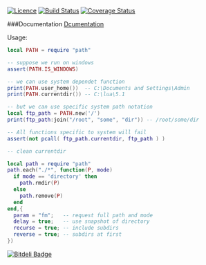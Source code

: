 [![Licence](http://img.shields.io/badge/Licence-MIT-brightgreen.svg)](LICENCE.txt)
[![Build Status](https://travis-ci.org/moteus/lua-path.png?branch=master)](https://travis-ci.org/moteus/lua-path)
[![Coverage Status](https://coveralls.io/repos/moteus/lua-path/badge.png)](https://coveralls.io/r/moteus/lua-path)

###Documentation
[Dcumentation](http://moteus.github.io/path/index.html)

Usage:
```lua
local PATH = require "path"

-- suppose we run on windows
assert(PATH.IS_WINDOWS)

-- we can use system dependet function
print(PATH.user_home())  -- C:\Documents and Settings\Admin
print(PATH.currentdir()) -- C:\lua\5.1

-- but we can use specific system path notation
local ftp_path = PATH.new('/')
print(ftp_path:join("/root", "some", "dir")) -- /root/some/dir

-- All functions specific to system will fail
assert(not pcall( ftp_path.currentdir, ftp_path ) )
```

```lua
-- clean currentdir

local path = require "path"
path.each("./*", function(P, mode)
  if mode == 'directory' then 
    path.rmdir(P)
  else
    path.remove(P)
  end
end,{
  param = "fm";   -- request full path and mode
  delay = true;   -- use snapshot of directory
  recurse = true; -- include subdirs
  reverse = true; -- subdirs at first 
})
```


[![Bitdeli Badge](https://d2weczhvl823v0.cloudfront.net/moteus/lua-path/trend.png)](https://bitdeli.com/free "Bitdeli Badge")

